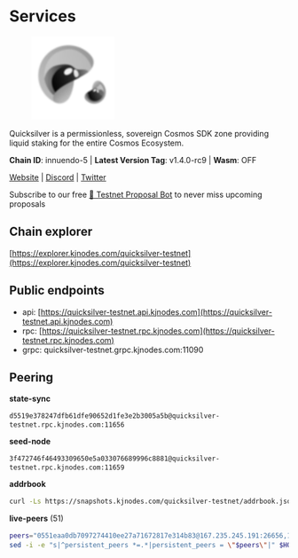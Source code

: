 # Services

<figure><img src="https://raw.githubusercontent.com/kj89/cosmos-images/main/logos/quicksilver.png" width="150" alt=""><figcaption></figcaption></figure>

Quicksilver is a permissionless, sovereign Cosmos SDK zone providing liquid staking for the entire Cosmos Ecosystem.

**Chain ID**: innuendo-5 | **Latest Version Tag**: v1.4.0-rc9 | **Wasm**: OFF

[Website](https://quicksilver.zone) | [Discord](https://discord.gg/quicksilverprotocol) | [Twitter](https://twitter.com/quicksilverzone)



Subscribe to our free [🤖 Testnet Proposal Bot](https://t.me/kjnodes_testnet_proposal_bot) to never miss upcoming proposals


## Chain explorer
[https://explorer.kjnodes.com/quicksilver-testnet](https://explorer.kjnodes.com/quicksilver-testnet)

## Public endpoints

* api: [https://quicksilver-testnet.api.kjnodes.com](https://quicksilver-testnet.api.kjnodes.com)
* rpc: [https://quicksilver-testnet.rpc.kjnodes.com](https://quicksilver-testnet.rpc.kjnodes.com)
* grpc: quicksilver-testnet.grpc.kjnodes.com:11090

## Peering

**state-sync**

```text
d5519e378247dfb61dfe90652d1fe3e2b3005a5b@quicksilver-testnet.rpc.kjnodes.com:11656
```

**seed-node**

```text
3f472746f46493309650e5a033076689996c8881@quicksilver-testnet.rpc.kjnodes.com:11659
```

**addrbook**
```bash
curl -Ls https://snapshots.kjnodes.com/quicksilver-testnet/addrbook.json > $HOME/.quicksilverd/config/addrbook.json
```

**live-peers** (51)
```bash
peers="0551eaa0db7097274410ee27a71672817e314b83@167.235.245.191:26656,13564ca7ffcc8fa6bcc6d405c96fe8c724ec17da@88.99.213.25:11656,e25a748120c9608c1d2a70fafa75178d862b3463@178.18.254.211:10656,796e72ffc343c187cd5e8397c0c09c0671d228e0@185.16.39.51:26656,3c48a780b85d248e34e63eca5d44c624f93d09d5@135.181.59.162:11156,a637b94cb989909cc182623748ef179b0659f148@65.109.23.114:11156,5c2a752c9b1952dbed075c56c600c3a79b58c395@95.214.55.232:27026,d5519e378247dfb61dfe90652d1fe3e2b3005a5b@65.109.68.190:11656,a49d8d304e96350272dca24934b8295bc81d75d2@23.227.200.10:26656,f0621c59ca7cfba98015ae2a47886fc3d9c0020c@94.130.132.227:2060,bdb93c655989b2c1882339fabb013317066dda56@95.214.52.138:26676,42f87cb55d5fdd222da28023613c66857398c4b8@5.22.223.252:26656,1c4274460224753e8080d0efd16c0ed88fe27fc0@51.195.145.103:26656,3519e61e653db97f5d1c7f1bec9b0072bca4d5fe@144.76.45.59:16656,1452d484454c0f93ddf3cbf987ce1b9cadd8f23f@65.21.95.180:37656,8ff8a186fe9cbc70d0f34891fa051f87e561a48b@158.160.0.93:26656,e0f0703e9ce343c46e0ec01b19216715e817b358@65.109.85.170:28656,b06ee574cf0b8641611c709a36b21c103d968c18@162.55.245.219:11656,0a3ac40a7a4ce35978c4da97be2eb6974bc3c58b@185.252.233.217:46656,dc88be3a0075ce429a423237abe223a9528ce0df@65.108.204.119:31656,46f97e49a49694aead28c27be2c19300f509e273@65.108.129.94:26656,97377c16946f8e1fa69e7c2c6b7feb32c2090f09@116.202.227.117:11656,a288baa951cbe92b253c01c3936d930af1d56424@5.161.142.236:26656,be637bd74973424c825c14c99b71f652fbabb48e@65.21.123.172:22656,1bb8de1360e51ed35f7c9a39d4039bfc51900730@5.9.61.120:11656,e6bf4eca6a11035c06be529cb8c3758c2c00908f@213.170.135.20:26656,2be586e675b0f55c96905cc83496861c64112f44@65.108.99.224:56656,ee6bae1a6d4a1e07f1e4bc7963cabedc6b73426e@94.130.137.119:26656,2096650d8586b858d3369205f3b46ac4c765bc8e@65.109.53.155:26656,9a60250367f370dc7395c7a5b0d503cec544188f@65.108.230.113:20026,d4d83e209a2b096859821228ea17475f9a487a48@23.88.0.170:15651,a37474c1f254cd4b16d924327a755c914e8e7d86@65.109.30.53:26656,af8cfa944802a9bd510fc3407950a15e8be86c31@213.239.217.52:30656,9e0604571aa20314c2261d70b7d8823414702715@51.159.141.209:26656,8a7c6e39ada0957c42cd716cb449c7df99ec299a@195.3.221.13:56676,ac6068dc650358a0c8f7b774630367ba2c70fa1f@93.190.141.68:21026,70c7663dba3b5181f1c3b8c92824dad070771ac6@217.13.223.167:56656,74abcb5243d4ffc43de6ad1a288d8e50adcd467e@65.109.80.176:20656,78acdbabc08231765444b3143a222d433a5157e1@142.132.205.94:15651,f6f1e4a0baf856ff7d7f6d12868a201282914314@65.109.89.5:26656,78d271e4b4692ff1ee8490f3825a541558b31870@65.21.95.46:28656,87d4e2b90141d5d52ed04387db4a46408c3fd66c@35.228.160.230:26656,9434d151be05e013cb0f20d27b699c8272ec4c89@65.109.82.111:29656,532625a997a6f891405202968607f72afe004f15@202.61.225.157:26666,a320bf1dd2c16b60c404ab00fb06604e9377290c@65.108.44.149:20656,6c31ea769b18d7b20b2d738df7778fb9fc3fc380@18.236.225.32:26656,c409d9297f85d1290b4d6b208a1e66015c51434d@5.161.145.173:26656,858ba6bc33a6d13fdd9ddad344d788dcf91cf565@142.132.151.99:15651,df10d618cfc818e5943f5eefd81f4df265f8393e@207.180.243.64:11656,03332cdbc3d354846a18992effbb8c20aa28f52a@65.21.133.125:28656,d0d0903d8c2f514c92284341d48aa422d4e37740@78.47.198.121:21026"
sed -i -e "s|^persistent_peers *=.*|persistent_peers = \"$peers\"|" $HOME/.quicksilverd/config/config.toml
```
